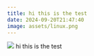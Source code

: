 ```yaml
---
title: hi this is the test
date: 2024-09-20T21:47:40
image: assets/linux.png
---
```

![](assets/linux.png)
hi this is the test
